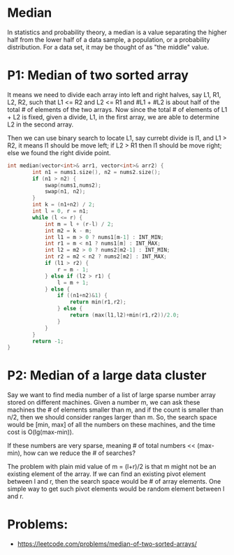 # Median
In statistics and probability theory, a median is a value separating the higher half from the lower half of a data sample, a population, or a probability distribution. For a data set, it may be thought of as "the middle" value. 

# P1: Median of two sorted array
It means we need to divide each array into left and right halves, say L1, R1, L2, R2, such that L1 <= R2 and L2 <= R1 and #L1 + #L2 is about half of the total # of elements of the two arrays.
Now since the total # of elements of L1 + L2 is fixed, given a divide, L1, in the first array, we are able to determine L2 in the second array.

Then we can use binary search to locate L1, say currebt divide is l1, and L1 > R2, it means l1 should be move left; if L2 > R1 then l1 should be move right; else we found the right divide point.
```c++
int median(vector<int>& arr1, vector<int>& arr2) {
        int n1 = nums1.size(), n2 = nums2.size();
        if (n1 > n2) {
            swap(nums1,nums2);
            swap(n1, n2);
        }
        int k = (n1+n2) / 2;
        int l = 0, r = n1;
        while (l <= r) {
            int m = l + (r-l) / 2;
            int m2 = k - m;
            int l1 = m > 0 ? nums1[m-1] : INT_MIN;
            int r1 = m < n1 ? nums1[m] : INT_MAX;
            int l2 = m2 > 0 ? nums2[m2-1] : INT_MIN;
            int r2 = m2 < n2 ? nums2[m2] : INT_MAX;
            if (l1 > r2) {
                r = m - 1;
            } else if (l2 > r1) {
                l = m + 1;
            } else {
                if ((n1+n2)&1) {
                    return min(r1,r2);
                } else {
                    return (max(l1,l2)+min(r1,r2))/2.0;
                }
            }
        }
        return -1;
}
```


# P2: Median of a large data cluster
Say we want to find media number of a list of large sparse number array stored on different machines. Given a number m, we can ask these machines the # of elements smaller than m, and if the count is smaller than n/2, then we should consider ranges larger than m. So, the search space would be [min, max] of all the numbers on these machines, and the time cost is O(lg(max-min)).

If these numbers are very sparse, meaning # of total numbers << (max-min), how can we reduce the # of searches?

The problem with plain mid value of m = (l+r)/2 is that m might not be an existing element of the array. If we can find an existing pivot element between l and r, then the search space would be # of array elements. One simple way to get such pivot elements would be random element between l and r.

# Problems:
* https://leetcode.com/problems/median-of-two-sorted-arrays/
